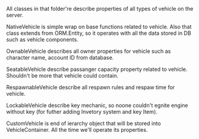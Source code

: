 All classes in that folder're describe properties of all types of vehicle on the server.

NativeVehicle is simple wrap on base functions related to vehicle. Also that class extends from ORM.Entity, so it operates with all the data stored in DB such as vehicle components.

OwnableVehicle describes all owner properties for vehicle such as character name, account ID from database.

SeatableVehicle describe passanger capacity property related to vehicle. Shouldn't be more that vehicle could contain.

RespawnableVehicle describe all respawn rules and respaw time for vehicle.

LockableVehicle describe key mechanic, so noone couldn't egnite engine without key (for futher adding Invetory system and key Item).

CustomVehicle is end of ierarchy object that will be stored into VehicleContainer. All the time we'll operate its properties.
